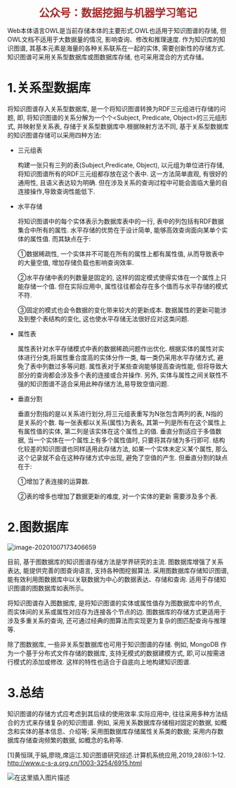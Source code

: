<center><b><font color=#A52A2A size=5 >公众号：数据挖掘与机器学习笔记</font></b></center>

Web本体语言OWL是当前存储本体的主要形式.OWL也适用于知识图谱的存储, 但OWL文档不适用于大数据量的情况, 影响查询、修改和推理速度. 作为知识库的知识图谱, 其基本元素是海量的各种关系联系在一起的实体, 需要创新性的存储方式. 知识图谱可采用关系型数据库或图数据库存储, 也可采用混合的方式存储。

# 1.关系型数据库

将知识图谱存入关系型数据库, 是一个将知识图谱转换为RDF三元组进行存储的问题, 即, 将知识图谱的关系分解为一个个<Subject, Predicate, Object>的三元组形式, 并映射至关系表, 存储于关系型数据库中.根据映射方法不同, 基于关系型数据库的知识图谱存储可以采用四种方法:

* 三元组表

  构建一张只有三列的表(Subject,Predicate, Object), 以元组为单位进行存储, 将知识图谱所有的RDF三元组都存放在这个表中. 这一方法简单直观, 有很好的通用性, 且语义表达较为明确. 但在涉及关系的查询过程中可能会面临大量的自连接操作,导致查询性能低下.

* 水平存储

  将知识图谱中的每个实体表示为数据库表中的一行, 表中的列包括有RDF数据集合中所有的属性. 水平存储的优势在于设计简单, 能够高效查询面向某单个实体的属性值. 而其缺点在于: 

  ①数据稀疏性, 一个实体并不可能在所有的属性上都有属性值, 从而导致表中的大量空值, 增加存储负载也影响查询效率. 

  ②水平存储中表的列数量是固定的, 这样的固定模式使得实体在一个属性上只能存储一个值. 但在实际应用中, 属性往往都会存在多个值而与水平存储的模式不符. 

  ③固定的模式也会令数据的变化带来较大的更新成本. 数据属性的更新可能涉及到整个表结构的变化, 这也使水平存储无法很好应对这类问题.

* 属性表

  属性表针对水平存储模式中表的数据稀疏问题作出优化. 根据实体的属性对实体进行分类,将属性重合度高的实体分作一类, 每一类仍采用水平存储方式, 避免了表中列数过多等问题. 属性表对于某些查询能够提高查询性能, 但将导致大部分的查询都会涉及多个表的连接或合并操作. 另外, 实体与属性之间关联性不强的知识图谱不适合采用此种存储方法,易导致空值问题.

* 垂直分割

  垂直分割指的是以关系进行划分,将三元组表重写为N张包含两列的表, N指的是关系的个数. 每一张表都以关系(属性)为表名, 其第一列是所有在这个属性上有属性值的实体, 第二列是该实体在这个属性上的值. 垂直分割适应于多值数据, 当一个实体在一个属性上有多个属性值时, 只要将其存储为多行即可. 结构化较差的知识图谱也同样适用此存储方法, 如果一个实体未定义某个属性, 那么这个记录就不会在这种存储方式中出现, 避免了空值的产生. 但垂直分割的缺点在于:

  ①增加了表连接的运算数. 

  ②表的增多也增加了数据更新的难度, 对一个实体的更新
  需要涉及多个表.

# 2.图数据库

![image-20201007173406659](https://gitee.com/chengbo123/images/raw/master/image-20201007173406659.png)

目前, 基于图数据库的知识图谱存储方法是学界研究的主流. 图数据库增强了关系表达, 能提供完善的图查询语言, 支持各种图挖掘算法. 采用图数据库存储知识图谱, 能有效利用图数据库中以关联数据为中心的数据表达、存储和查询. 适用于存储知识图谱的图数据库如表所示。

将知识图谱存入图数据库, 是将知识图谱的实体或属性值存为图数据库中的节点, 而实体间的关系或属性对应存为连接各个节点的边. 图数据库的存储方式更适用于涉及多重关系的查询, 还可通过经典的图算法而实现更为复杂的图匹配查询与推理等.

除了图数据库, 一些非关系型数据库也可用于知识图谱的存储. 例如, MongoDB
作为一个基于分布式文件存储的数据库, 支持无模式的数据建模方式, 即,可以按需进行模式的添加或修改. 这样的特性也适合于自底向上地构建知识图谱.

# 3.总结

知识图谱的存储方式应考虑到其后续的使用效率.实际应用中, 往往采用多种方法结合的方式来存储复杂的知识图谱. 例如, 采用关系数据库存储相对固定的数据, 如概念和实体的基本信息、介绍等; 采用图数据库存储属性关系类的数据; 采用内存数据库存储查询频繁的数据, 如概念的名称等.

[1]黄恒琪,于娟,廖晓,席运江.知识图谱研究综述.计算机系统应用,2019,28(6):1–12. http://www.c-s-a.org.cn/1003-3254/6915.html

![在这里插入图片描述](https://img-blog.csdnimg.cn/20200828221113544.jpg#pic_center)